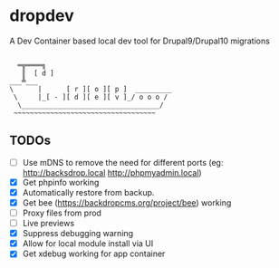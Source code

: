# dropdev

A Dev Container based local dev tool for Drupal9/Drupal10 migrations

```

  ═╦════╗
   ║  [ d ]
___╩___
\      |      [ r ][ o ][ p ]  _________
 \     |_[ - ][ d ][ e ][ v ]_/ o o o /
  \__________________________________/
 ~~~~~~~~~~~~~~~~~~~~~~~~~~~~~~~~~~~

```

## TODOs

- [ ] Use mDNS to remove the need for different ports (eg: http://backsdrop.local http://phpmyadmin.local)
- [x] Get phpinfo working
- [x] Automatically restore from backup.
- [x] Get bee (https://backdropcms.org/project/bee) working
- [ ] Proxy files from prod
- [ ] Live previews
- [x] Suppress debugging warning
- [x] Allow for local module install via UI
- [x] Get xdebug working for app container
